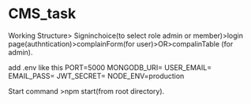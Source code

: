 # CMS_task
Working Structure> Signinchoice(to select role admin or member)>login page(authntication)>complainForm(for user)>OR>compalinTable (for admin).

add .env like this 
PORT=5000
MONGODB_URI=<URL OF MONGODB>
USER_EMAIL=<EMAIL OF TRANSPORTER>
EMAIL_PASS=<APP PASS OF TRANSPORTER>
JWT_SECRET=<ANYSECRETCODE>
NODE_ENV=production

Start command >npm start(from root directory).
